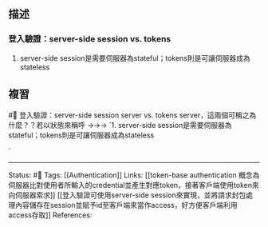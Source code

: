 ## 描述

### 登入驗證：server-side session vs. tokens

1. server-side session是需要伺服器為stateful；tokens則是可讓伺服器成為stateless


## 複習

#🧠 登入驗證：server-side session  server vs. tokens server，這兩個可稱之為什麼？？若以狀態來稱呼 ->->-> `1. server-side session是需要伺服器為stateful；tokens則是可讓伺服器成為stateless
<!--SR:!2023-04-19,69,250-->
`

---
Status: #🌱 
Tags:
[[Authentication]]
Links:
[[token-base authentication 概念為伺服器比對使用者所輸入的credential並產生對應token，接著客戶端使用token來向伺服器索求]]
[[登入驗證可使用server-side session來實現，並將請求封包處理內容儲存在session並賦予id至客戶端來當作access，好方便客戶端利用access存取]]
References: